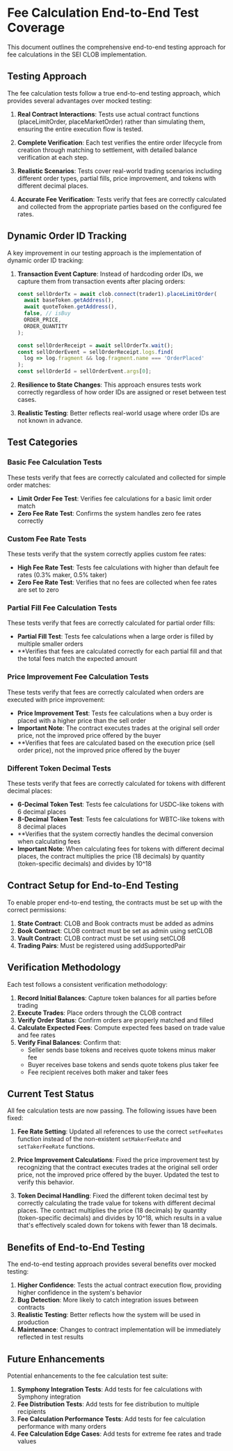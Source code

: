 # Fee Calculation End-to-End Test Coverage

This document outlines the comprehensive end-to-end testing approach for fee calculations in the SEI CLOB implementation.

## Testing Approach

The fee calculation tests follow a true end-to-end testing approach, which provides several advantages over mocked testing:

1. **Real Contract Interactions**: Tests use actual contract functions (placeLimitOrder, placeMarketOrder) rather than simulating them, ensuring the entire execution flow is tested.

2. **Complete Verification**: Each test verifies the entire order lifecycle from creation through matching to settlement, with detailed balance verification at each step.

3. **Realistic Scenarios**: Tests cover real-world trading scenarios including different order types, partial fills, price improvement, and tokens with different decimal places.

4. **Accurate Fee Verification**: Tests verify that fees are correctly calculated and collected from the appropriate parties based on the configured fee rates.

## Dynamic Order ID Tracking

A key improvement in our testing approach is the implementation of dynamic order ID tracking:

1. **Transaction Event Capture**: Instead of hardcoding order IDs, we capture them from transaction events after placing orders:
   ```typescript
   const sellOrderTx = await clob.connect(trader1).placeLimitOrder(
     await baseToken.getAddress(),
     await quoteToken.getAddress(),
     false, // isBuy
     ORDER_PRICE,
     ORDER_QUANTITY
   );
   
   const sellOrderReceipt = await sellOrderTx.wait();
   const sellOrderEvent = sellOrderReceipt.logs.find(
     log => log.fragment && log.fragment.name === 'OrderPlaced'
   );
   const sellOrderId = sellOrderEvent.args[0];
   ```

2. **Resilience to State Changes**: This approach ensures tests work correctly regardless of how order IDs are assigned or reset between test cases.

3. **Realistic Testing**: Better reflects real-world usage where order IDs are not known in advance.

## Test Categories

### Basic Fee Calculation Tests

These tests verify that fees are correctly calculated and collected for simple order matches:

- **Limit Order Fee Test**: Verifies fee calculations for a basic limit order match
- **Zero Fee Rate Test**: Confirms the system handles zero fee rates correctly

### Custom Fee Rate Tests

These tests verify that the system correctly applies custom fee rates:

- **High Fee Rate Test**: Tests fee calculations with higher than default fee rates (0.3% maker, 0.5% taker)
- **Zero Fee Rate Test**: Verifies that no fees are collected when fee rates are set to zero

### Partial Fill Fee Calculation Tests

These tests verify that fees are correctly calculated for partial order fills:

- **Partial Fill Test**: Tests fee calculations when a large order is filled by multiple smaller orders
- **Verifies that fees are calculated correctly for each partial fill and that the total fees match the expected amount

### Price Improvement Fee Calculation Tests

These tests verify that fees are correctly calculated when orders are executed with price improvement:

- **Price Improvement Test**: Tests fee calculations when a buy order is placed with a higher price than the sell order
- **Important Note**: The contract executes trades at the original sell order price, not the improved price offered by the buyer
- **Verifies that fees are calculated based on the execution price (sell order price), not the improved price offered by the buyer

### Different Token Decimal Tests

These tests verify that fees are correctly calculated for tokens with different decimal places:

- **6-Decimal Token Test**: Tests fee calculations for USDC-like tokens with 6 decimal places
- **8-Decimal Token Test**: Tests fee calculations for WBTC-like tokens with 8 decimal places
- **Verifies that the system correctly handles the decimal conversion when calculating fees
- **Important Note**: When calculating fees for tokens with different decimal places, the contract multiplies the price (18 decimals) by quantity (token-specific decimals) and divides by 10^18

## Contract Setup for End-to-End Testing

To enable proper end-to-end testing, the contracts must be set up with the correct permissions:

1. **State Contract**: CLOB and Book contracts must be added as admins
2. **Book Contract**: CLOB contract must be set as admin using setCLOB
3. **Vault Contract**: CLOB contract must be set using setCLOB
4. **Trading Pairs**: Must be registered using addSupportedPair

## Verification Methodology

Each test follows a consistent verification methodology:

1. **Record Initial Balances**: Capture token balances for all parties before trading
2. **Execute Trades**: Place orders through the CLOB contract
3. **Verify Order Status**: Confirm orders are properly matched and filled
4. **Calculate Expected Fees**: Compute expected fees based on trade value and fee rates
5. **Verify Final Balances**: Confirm that:
   - Seller sends base tokens and receives quote tokens minus maker fee
   - Buyer receives base tokens and sends quote tokens plus taker fee
   - Fee recipient receives both maker and taker fees

## Current Test Status

All fee calculation tests are now passing. The following issues have been fixed:

1. **Fee Rate Setting**: Updated all references to use the correct `setFeeRates` function instead of the non-existent `setMakerFeeRate` and `setTakerFeeRate` functions.

2. **Price Improvement Calculations**: Fixed the price improvement test by recognizing that the contract executes trades at the original sell order price, not the improved price offered by the buyer. Updated the test to verify this behavior.

3. **Token Decimal Handling**: Fixed the different token decimal test by correctly calculating the trade value for tokens with different decimal places. The contract multiplies the price (18 decimals) by quantity (token-specific decimals) and divides by 10^18, which results in a value that's effectively scaled down for tokens with fewer than 18 decimals.

## Benefits of End-to-End Testing

The end-to-end testing approach provides several benefits over mocked testing:

1. **Higher Confidence**: Tests the actual contract execution flow, providing higher confidence in the system's behavior
2. **Bug Detection**: More likely to catch integration issues between contracts
3. **Realistic Testing**: Better reflects how the system will be used in production
4. **Maintenance**: Changes to contract implementation will be immediately reflected in test results

## Future Enhancements

Potential enhancements to the fee calculation test suite:

1. **Symphony Integration Tests**: Add tests for fee calculations with Symphony integration
2. **Fee Distribution Tests**: Add tests for fee distribution to multiple recipients
3. **Fee Calculation Performance Tests**: Add tests for fee calculation performance with many orders
4. **Fee Calculation Edge Cases**: Add tests for extreme fee rates and trade values
